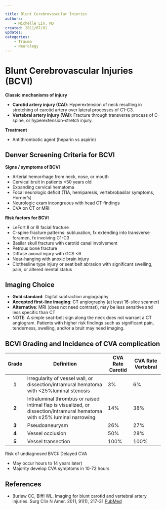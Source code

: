 ```yaml
---

title: Blunt Cerebrovascular Injuries
authors:
    - Michelle Lin, MD
created: 2011/07/01
updates:
categories:
    - Trauma
    - Neurology
---
```


# Blunt Cerebrovascular Injuries (BCVI)

**Classic mechanisms of injury**

- **Carotid artery injury (CAI)**: Hyperextension of neck resulting in stretching of carotid artery over lateral processes of C1-C3.
- **Vertebral artery injury (VAI)**: Fracture through transverse process of C-spine, or hyperextension-stretch injury.

**Treatment**

- Antithrombotic agent (<span class="drug">heparin</span> vs <span class="drug">aspirin</span>)

## Denver Screening Criteria for BCVI 

**Signs / symptoms of BCVI**

- Arterial hemorrhage from neck, nose, or mouth
- Cervical bruit in patients &lt;50 years old
- Expanding cervical hematoma
- Focal neurologic deficit (TIA, hemiparesis, vertebrobasilar symptoms, Horner’s) 
- Neurologic exam incongruous with head CT findings
- CVA on CT or MRI 

**Risk factors for BCVI**

- LeFort II or III facial fracture
- C-spine fracture patterns: subluxation, fx extending into transverse foramen, fx involving C1-C3
- Basilar skull fracture with carotid canal involvement
- Petrous bone fracture
- Diffuse axonal injury with GCS &lt;6
- Near-hanging with anoxic brain injury
- Clothesline type injury or seat belt abrasion with significant swelling, pain, or altered mental status

## Imaging Choice

- **Gold standard**: Digital subtraction angiography
- **Accepted first-line imaging**: CT angiography (at least 16-slice scanner)
- **Alternative**: MRI (does not need contrast), may be less sensitive and less specific than CT
- NOTE: A simple seat-belt sign along the neck does not warrant a CT angiogram. Patients with higher risk findings such as significant pain, tenderness, swelling, and/or a bruit may need imaging.

## BCVI Grading and Incidence of CVA complication

| Grade | Definition                                                                                                                | CVA Rate Carotid | CVA Rate Vertebral |
| :---: | ------------------------------------------------------------------------------------------------------------------------- | ---------------- | ------------------ |
| **1** | Irregularity of vessel wall, or dissection/intramural hematoma with &lt;25%luminal stenosis                               | 3%               | 6%                 |
| **2** | Intraluminal thrombus or raised intimal flap is visualized, or dissection/intramural hematoma with ≥25% luminal narrowing | 14%              | 38%                |
| **3** | Pseudoaneurysm                                                                                                            | 26%              | 27%                |
| **4** | Vessel occlusion                                                                                                          | 50%              | 28%                |
| **5** | Vessel transection                                                                                                        | 100%             | 100%               |

Risk of undiagnosed BVCI: Delayed CVA

- May occur hours to 14 years later) 
- Majority develop CVA symptoms in 10-72 hours

## References

- Burlew CC, Biffl WL. Imaging for blunt carotid and vertebral artery injuries. Surg Clin N Amer. 2011, 91(1), 217-31 [PubMed](https://www.ncbi.nlm.nih.gov/pubmed/?term=21184911)
